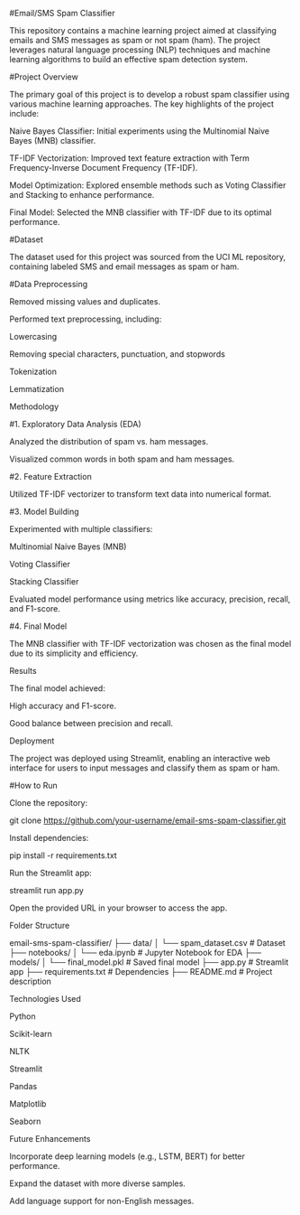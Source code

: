 #Email/SMS Spam Classifier

This repository contains a machine learning project aimed at classifying emails and SMS messages as spam or not spam (ham). The project leverages natural language processing (NLP) techniques and machine learning algorithms to build an effective spam detection system.

#Project Overview

The primary goal of this project is to develop a robust spam classifier using various machine learning approaches. The key highlights of the project include:

Naive Bayes Classifier: Initial experiments using the Multinomial Naive Bayes (MNB) classifier.

TF-IDF Vectorization: Improved text feature extraction with Term Frequency-Inverse Document Frequency (TF-IDF).

Model Optimization: Explored ensemble methods such as Voting Classifier and Stacking to enhance performance.

Final Model: Selected the MNB classifier with TF-IDF due to its optimal performance.

#Dataset

The dataset used for this project was sourced from the UCI ML repository, containing labeled SMS and email messages as spam or ham.

#Data Preprocessing

Removed missing values and duplicates.

Performed text preprocessing, including:

Lowercasing

Removing special characters, punctuation, and stopwords

Tokenization

Lemmatization

Methodology

#1. Exploratory Data Analysis (EDA)

Analyzed the distribution of spam vs. ham messages.

Visualized common words in both spam and ham messages.

#2. Feature Extraction

Utilized TF-IDF vectorizer to transform text data into numerical format.

#3. Model Building

Experimented with multiple classifiers:

Multinomial Naive Bayes (MNB)

Voting Classifier

Stacking Classifier

Evaluated model performance using metrics like accuracy, precision, recall, and F1-score.

#4. Final Model

The MNB classifier with TF-IDF vectorization was chosen as the final model due to its simplicity and efficiency.

Results

The final model achieved:

High accuracy and F1-score.

Good balance between precision and recall.

Deployment

The project was deployed using Streamlit, enabling an interactive web interface for users to input messages and classify them as spam or ham.

#How to Run

Clone the repository:

git clone https://github.com/your-username/email-sms-spam-classifier.git

Install dependencies:

pip install -r requirements.txt

Run the Streamlit app:

streamlit run app.py

Open the provided URL in your browser to access the app.

Folder Structure

email-sms-spam-classifier/
├── data/
│   └── spam_dataset.csv       # Dataset
├── notebooks/
│   └── eda.ipynb              # Jupyter Notebook for EDA
├── models/
│   └── final_model.pkl        # Saved final model
├── app.py                     # Streamlit app
├── requirements.txt           # Dependencies
├── README.md                  # Project description

Technologies Used

Python

Scikit-learn

NLTK

Streamlit

Pandas

Matplotlib

Seaborn

Future Enhancements

Incorporate deep learning models (e.g., LSTM, BERT) for better performance.

Expand the dataset with more diverse samples.

Add language support for non-English messages.
